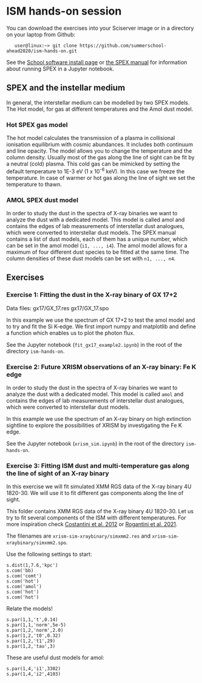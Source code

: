 # ISM hands-on session

You can download the exercises into your Sciserver image or in a
directory on your laptop from Github:
```
   user@linux:~> git clone https://github.com/summerschool-ahead2020/ism-hands-on.git
```

See the [School software install page](https://summerschool-ahead2020.github.io/hands-on-sessions/install/install.html)
or [the SPEX manual](https://spex-xray.github.io/spex-help/getstarted.html)
for information about running SPEX in a Jupyter notebook.

## SPEX and the instellar medium

In general, the interstellar medium can be modelled by two SPEX models.
The Hot model, for gas at different temperatures and the Amol dust
model.

### Hot SPEX gas model

The hot model calculates the transmission of a plasma in collisional
ionisation equilibrium with cosmic abundances. It includes both
continuum and line opacity. The model allows you to change the
temperature and the column density. Usually most of the gas along the
line of sight can be fit by a neutral (cold) plasma. This cold gas can
be mimicked by setting the default temperature to 1E-3 eV (1 x 10<sup>-6</sup>
keV). In this case we freeze the temperature. In case of warmer or hot
gas along the line of sight we set the temperature to thawn.

### AMOL SPEX dust model

In order to study the dust in the spectra of X-ray binaries we want to
analyze the dust with a dedicated model. This model is called amol and
contains the edges of lab measurements of interstellar dust analogues,
which were converted to interstellar dust models. The SPEX manual
contains a list of dust models, each of them has a unique number, which
can be set in the amol model (`i1, ..., i4`). The amol model allows for
a maximum of four different dust species to be fitted at the same time.
The column densities of these dust models can be set with `n1, ..., n4`.

## Exercises


### Exercise 1: Fitting the dust in the X-ray binary of GX 17+2

Data files: gx17/GX\_17.res gx17/GX\_17.spo

In this example we use the spectrum of GX 17+2 to test the amol model
and to try and fit the Si K-edge. We first import numpy and matplotlib
and define a function which enables us to plot the photon flux.

See the Jupyter notebook (`fit_gx17_example2.ipynb`) in the root of the
directory `ism-hands-on`.

### Exercise 2: Future XRISM observations of an X-ray binary: Fe K edge

In order to study the dust in the spectra of X-ray binaries we want to
analyze the dust with a dedicated model. This model is called `amol` and
contains the edges of lab measurements of interstellar dust analogues,
which were converted to interstellar dust models.

In this example we use the spectrum of an X-ray binary on high
extinction sightline to explore the possibilities of XRISM by
investigating the Fe K edge.

See the Jupyter notebook (`xrism_sim.ipynb`) in the root of the
directory `ism-hands-on`.

### Exercise 3: Fitting ISM dust and multi-temperature gas along the line of sight of an X-ray binary

In this exercise we will fit simulated XMM RGS data of the X-ray binary
4U 1820-30. We will use it to fit different gas components along the
line of sight.

This folder contains XMM RGS data of the X-ray binary 4U 1820-30. Let us
try to fit several components of the ISM with different temperatures.
For more inspiration check [Costantini et al.
2012](https://ui.adsabs.harvard.edu/abs/2012A%26A...539A..32C/abstract)
or [Rogantini et al.
2021](https://ui.adsabs.harvard.edu/abs/2021A%26A...645A..98R/abstract).

The filenames are `xrism-sim-xraybinary/simxmm2.res` and
`xrism-sim-xraybinary/simxmm2.spo`.

Use the following settings to start:

    s.dist(1,7.6,'kpc')
    s.com('bb)
    s.com('comt')
    s.com('hot') 
    s.com('amol')
    s.com('hot') 
    s.com('hot') 

Relate the models!

    s.par(1,1,'t',0.14)
    s.par(1,1,'norm',5e-5)
    s.par(1,2,'norm',2.0)
    s.par(1,2,'t0',0.32) 
    s.par(1,2,'t1',29)
    s.par(1,2,'tau',3) 

These are useful dust models for amol:

    s.par(1,4,'i1',3302)
    s.par(1,4,'i2',4103)
